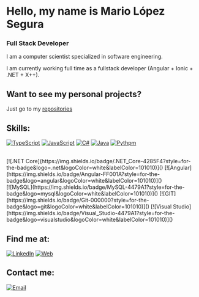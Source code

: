 # Hello, my name is Mario López Segura
### Full Stack Developer

I am a computer scientist specialized in software engineering.

I am currently working full time as a fullstack developer (Angular + Ionic  + .NET  + X++).


## Want to see my personal projects?

Just go to my [repositories](https://github.com/mlopezsegura?tab=repositories)

## Skills:
[![TypeScript](https://img.shields.io/badge/TypeScript-007396?style=for-the-badge&logo=typescript&logoColor=white&labelColor=101010)]()
[![JavaScript](https://img.shields.io/badge/JavaScript-F7DF1E?style=for-the-badge&logo=javascript&logoColor=white&labelColor=101010)]()
[![C#](https://img.shields.io/badge/C_Sharp-9288FB?style=for-the-badge&logo=csharp&logoColor=white&labelColor=101010)]()
[![Java](https://img.shields.io/badge/Java-FF001A?style=for-the-badge&logo=java&logoColor=white&labelColor=101010)]()
[![Pythpm](https://img.shields.io/badge/python-3670A0?style=for-the-badge&logo=python&logoColor=white&labelColor=101010)]()

</br>
[![.NET Core](https://img.shields.io/badge/.NET_Core-4285F4?style=for-the-badge&logo=.net&logoColor=white&labelColor=101010)]()
[![Angular](https://img.shields.io/badge/Angular-FF001A?style=for-the-badge&logo=angular&logoColor=white&labelColor=101010)]()
</br>
[![MySQL](https://img.shields.io/badge/MySQL-4479A1?style=for-the-badge&logo=mysql&logoColor=white&labelColor=101010)]()
[![GIT](https://img.shields.io/badge/Git-000000?style=for-the-badge&logo=git&logoColor=white&labelColor=101010)]()
[![Visual Studio](https://img.shields.io/badge/Visual_Studio-4479A1?style=for-the-badge&logo=visualstudio&logoColor=white&labelColor=101010)]()

## Find me at:

[![LinkedIn](https://img.shields.io/badge/LinkedIn-Mario_Lopez-0077B5?style=for-the-badge&logo=linkedin&logoColor=white&labelColor=101010)](https://es.linkedin.com/in/mario-l%C3%B3pez-segura-68865512a)
[![Web](https://img.shields.io/badge/My_Website-14a1f0?style=for-the-badge&logo=dev.to&logoColor=white&labelColor=101010)](https://mlopezsegura.github.io)

## Contact me:

[![Email](https://img.shields.io/badge/mariok32@hotmail.com-my_personal_email-D14836?style=for-the-badge&logo=gmail&logoColor=white&labelColor=101010)](mailto:mariok32@hotmail.com)
